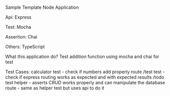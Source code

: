 Sample Template Node Application

Api:
Express

Test:
Mocha

Assertion:
Chai

Others:
TypeScript

What this application do?
Test addition function using mocha and chai for test

Test Cases:
calculator test - check if numbers add properly
route /test test - check if express routing works as expected and with expected results
/todo test
helper - asserts CRUD works properly and can manipulate the database
route - same as helper test but uses api to do it
